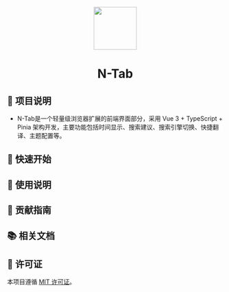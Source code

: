 <p align="center">
<img src="https://raw.githubusercontent.com/ryanuo/tab-ext/refs/heads/main/extension/assets/logo.svg" style="width:100px;" />
</p>

<h1 align="center">N-Tab</h1>

## 🧩 项目说明

- N-Tab是一个轻量级浏览器扩展的前端界面部分，采用 Vue 3 + TypeScript + Pinia 架构开发，主要功能包括时间显示、搜索建议、搜索引擎切换、快捷翻译、主题配置等。

## 🚀 快速开始

## 📝 使用说明

## 🤝 贡献指南

## 📚 相关文档

## 📄 许可证

本项目遵循 [MIT 许可证](./LICENSE)。
